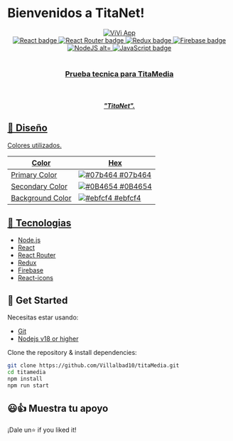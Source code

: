 # Bienvenidos a TitaNet!

<div align="center">
  <a target="_blank" href="https://vivi-b2804.web.app">
    <img alt="ViVi App" title="ViVi App" src="https://res.cloudinary.com/villalbad10/image/upload/v1661141221/titaMedia/Screenshot_2022-08-21_at_23-06-46_TitaNet.com_p0wg7n.png" />
  </a>
</div>

<div align="center">
  <a target="_blank" href="https://reactjs.org/">
    <img title="React" alt="React badge" src="https://img.shields.io/badge/18.2.0-React-61DAFB?style&logo=react" />
  </a>
  <a target="_blank" href="https://reactrouter.com/">
    <img title="React Router" alt="React Router badge" src="https://img.shields.io/badge/6.3.0-React%20Router-CA4245?style&logo=react-router" />
  </a>
  <a target="_blank" href="https://redux.js.org/">
    <img title="Redux" alt="Redux badge" src="https://img.shields.io/badge/8.0.2-Redux-764ABC?style&logo=redux" />
  </a>

  <a target="_blank" href="https://firebase.google.com/">
    <img title="Firebase" alt="Firebase badge" src="https://img.shields.io/badge/9.9.0-Firebase-FFCA28?style&logo=firebase" />
  </a>
  <a target="_blank" href="https://nodejs.org">
    <img title="NodeJS alt="NodeJS badge" src="https://img.shields.io/badge/18.6.0-NodeJS-339933?style&logo=node.js" />
  </a>
  <a target="_blank" href="https://www.javascript.com/">
    <img title="JavaScript" alt="JavaScript badge" src="https://img.shields.io/badge/ES6-JavaScript-FFCA28?style&logo=javascript" />
  </div>

<br/>

<div align="center">
  <h3 align="center"><strong>Prueba tecnica para TitaMedia</strong></h3>
  <br />
  <h5 align="center"><strong><em>"TitaNet".</em></strong></h5>
</div>

## 🎨 Diseño

Colores utilizados.

| Color         | Hex                                                              |
| ------------- | ---------------------------------------------------------------- |
| Primary Color | ![#07b464](https://via.placeholder.com/15/07b464/07b464.png) #07b464 |
| Secondary Color | ![#0B4654](https://via.placeholder.com/15/0B4654/0B4654.png) #0B4654 |
| Background Color | ![#ebfcf4](https://via.placeholder.com/15/ebfcf4/ebfcf4.png) #ebfcf4 |

## 🦾 Tecnologias

- [Node.js](https://nodejs.org/)
- [React](https://reactjs.org/)
- [React Router](https://reactrouter.com/)
- [Redux](https://redux.js.org/)
- [Firebase](https://firebase.google.com/)
- [React-icons](https://react-icons.github.io/react-icons/)

## 🚀 Get Started

Necesitas estar usando:

- [Git](https://git-scm.com/downloads)
- [Nodejs v18 or higher](https://nodejs.org/download/)

Clone the repository & install dependencies:

```bash
git clone https://github.com/Villalbad10/titaMedia.git
cd titamedia
npm install
npm run start
```


## 😃👍  Muestra tu apoyo

¡Dale un⭐️ if you liked it!
